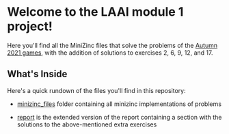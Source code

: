 # Welcome to the LAAI module 1 project!
Here you'll find all the MiniZinc files that solve the problems of the [Autumn 2021 games](https://giochimatematici.unibocconi.it/images/autunno/2021/practiceq.pdf), with the addition of solutions to exercises 2, 6, 9, 12, and 17.

## What's Inside
Here's a quick rundown of the files you'll find in this repository:
 - [minizinc_files](minizinc_files) folder containing all minizinc implementations of problems 
             
- [report](Traditional_project_constraints-EXT.pdf) is the extended version of the report containing a section with the solutions to the above-mentioned extra exercises




